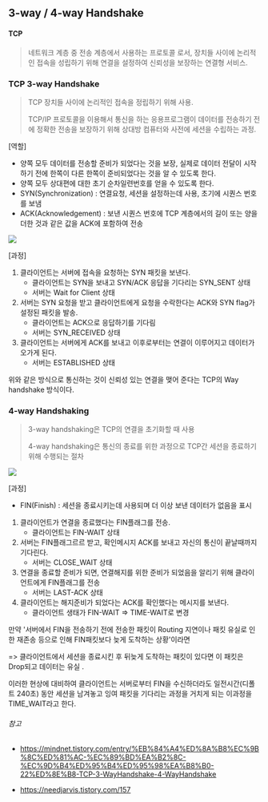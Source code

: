 ## 3-way / 4-way Handshake

#### TCP

> 네트워크 계층 중 전송 계층에서 사용하는 프로토콜 로서, 장치들 사이에 논리적인 접속을 성립하기 위해 연결을 설정하여 신뢰성을 보장하는 연결형 서비스.

### TCP 3-way Handshake

> TCP 장치들 사이에 논리적인 접속을 정립하기 위해 사용.
>
> TCP/IP 프로토콜을 이용해서 통신을 하는 응용프로그램이 데이터를 전송하기 전에 정확한 전송을 보장하기 위해 상대방 컴퓨터와 사전에 세션을 수립하는 과정.

[역할]

- 양쪽 모두 데이터를 전송할 준비가 되었다는 것을 보장, 실제로 데이터 전달이 시작하기 전에 한쪽이 다른 한쪽이 준비되었다는 것을 알 수 있도록 한다.
- 양쪽 모두 상대편에 대한 초기 순차일련번호를 얻을 수 있도록 한다.
- SYN(Synchronization) : 연결요청, 세션을 설정하는데 사용, 초기에 시퀀스 번호를 보냄
- ACK(Acknowledgement) : 보낸 시퀀스 번호에 TCP 계층에서의 길이 또는 양을 더한 것과 같은 값을 ACK에 포함하여 전송


![](https://img1.daumcdn.net/thumb/R1280x0/?scode=mtistory2&fname=https%3A%2F%2Fblog.kakaocdn.net%2Fdn%2FbNwPCT%2FbtqD0hCftBa%2F4fUpGdt1ddNBtk9RGmfKw0%2Fimg.png)

[과정]

1. 클라이언트는 서버에 접속을 요청하는 SYN 패킷을 보낸다.
   - 클라이언트는 SYN을 보내고 SYN/ACK 응답을 기다리는 SYN_SENT 상태
   - 서버는 Wait for Client 상태
2. 서버는 SYN 요청을 받고 클라이언트에게 요청을 수락한다는 ACK와 SYN flag가 설정된 패킷을 발송.
   - 클라이언트는 ACK으로 응답하기를 기다림
   - 서버는 SYN_RECEIVED 상태
3. 클라이언트는 서버에게 ACK를 보내고 이후로부터는 연결이 이루어지고 데이터가 오가게 된다.
   - 서버는 ESTABLISHED 상태

위와 같은 방식으로 통신하는 것이 신뢰성 있는 연결을 맺어 준다는 TCP의 Way handshake 방식이다.



### 4-way Handshaking

> 3-way handshaking은 TCP의 연결을 초기화할 때 사용
>
> 4-way handshaking은 통신의 종료를 위한 과정으로 TCP간 세션을 종료하기 위해 수행되는 절차

![](https://img1.daumcdn.net/thumb/R1280x0/?scode=mtistory2&fname=https%3A%2F%2Fblog.kakaocdn.net%2Fdn%2FqUXSw%2FbtqDWsFNWJw%2FhVdKIneSYb7UK3wc0pj6Z0%2Fimg.png)


[과정]

- FIN(Finish) : 세션을 종료시키는데 사용되며 더 이상 보낸 데이터가 없음을 표시

1. 클라이언트가 연결을 종료했다는 FIN플래그를 전송.
   - 클라이언트는 FIN-WAIT 상태
2. 서버는 FIN플래그르르 받고, 확인메시지 ACK를 보내고 자신의 통신이 끝날때까지 기다린다.
   - 서버는 CLOSE_WAIT 상태
3. 연결을 종료할 준비가 되면, 연결해지를 위한 준비가 되었음을 알리기 위해 클라이언트에게 FIN플래그를 전송
   - 서버는 LAST-ACK 상태
4. 클라이언트는 해지준비가 되었다는 ACK를 확인했다는 메시지를 보낸다.
   - 클라이언트 생태가 FIN-WAIT => TIME-WAIT로 변경

만약 '서버에서 FIN을 전송하기 전에 전송한 패킷이 Routing 지연이나 패킷 유실로 인한 재존송 등으로 인해 FIN패킷보다 늦게 도착하는 상황'이라면

=>  클라이언트에서 세션을 종료시킨 후 뒤늦게 도착하는 패킷이 있다면 이 패킷은 Drop되고 데이터는 유실 .

이러한 현상에 대비하여 클라이언트는 서버로부터 FIN을 수신하더라도 일전시간(디폴트 240초) 동안 세션을 남겨놓고 잉여 패킷을 기다리는 과정을 거치게 되는 이과정을 TIME_WAIT라고 한다.



###### 참고

- https://mindnet.tistory.com/entry/%EB%84%A4%ED%8A%B8%EC%9B%8C%ED%81%AC-%EC%89%BD%EA%B2%8C-%EC%9D%B4%ED%95%B4%ED%95%98%EA%B8%B0-22%ED%8E%B8-TCP-3-WayHandshake-4-WayHandshake

- https://needjarvis.tistory.com/157



